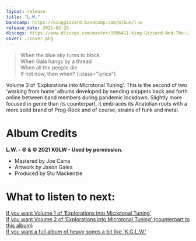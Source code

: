 ```yaml
---
layout: release
title: "L.W."
bandcamp: https://kinggizzard.bandcamp.com/album/l-w
release_date: 2021-02-25
discogs: https://www.discogs.com/master/1996411-King-Gizzard-And-The-Lizard-Wizard-LW
cover: ./cover.png
---
```


> When the blue sky turns to black  
> When Gaia hangs by a thread  
> When all the people die  
> If not now, then when?
{:class="lyrics"}

Volume 3 of ‘Explorations into Microtonal Tuning’. This is the second of two ‘working from home’ albums developed by sending snippets back and forth online between band members during pandemic lockdown. Slightly more focused in genre than its counterpart, it embraces its Anatolian roots with a more solid brand of Prog-Rock and of course, strains of funk and metal.

# Album Credits

**L.W. - ℗ & © 2021 KGLW - Used by permission.**

* Mastered by Joe Carra
* Artwork by Jason Galea
* Produced by Stu Mackenzie

# What to listen to next:
  
[If you want Volume 1 of ‘Explorations into Microtonal Tuning’](../flying-microtonal-banana)  
[If you want Volume 2 of ‘Explorations into Microtonal Tuning’ (counterpart to this album)](../kg)  
[If you want a full album of heavy songs a bit like 'K.G.L.W.'](../infest-the-rats-nest)

